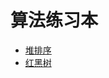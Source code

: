 # 算法练习本

* [堆排序](https://github.com/nanlong/arithmetic_ex/blob/master/lib/arithmetic/heap_sort.ex)
* [红黑树](https://github.com/nanlong/arithmetic_ex/blob/master/lib/arithmetic/red_black_bst.ex)